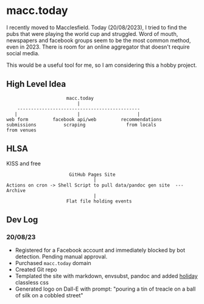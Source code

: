 # macc.today

I recently moved to Macclesfield. Today (20/08/2023), I tried to find the pubs that were playing the world cup and struggled. Word of mouth, newspapers and facebook groups seem to be the most common method, even in 2023. There is room for an online aggregator that doesn't require social media.

This would be a useful tool for me, so I am considering this a hobby project.

## High Level Idea

```
                      macc.today
                          |
    ---------------------------------------------
   |                      |                     |
web form         facebook api/web         recommendations
submissions          scraping               from locals
from venues
```

## HLSA

KISS and free

```
                       GitHub Pages Site
                                |
Actions on cron -> Shell Script to pull data/pandoc gen site  --- Archive
                                |
                      Flat file holding events
```

## Dev Log

### 20/08/23

- Registered for a Facebook account and immediately blocked by bot detection. Pending manual approval.
- Purchased `macc.today` domain
- Created Git repo
- Templated the site with markdown, envsubst, pandoc and added [holiday](https://holidaycss.js.org/) classless css
- Generated logo on Dall-E with prompt: "pouring a tin of treacle on a ball of silk  on a cobbled street"
